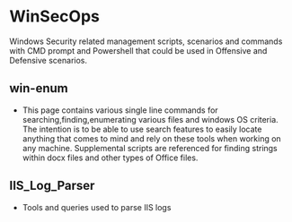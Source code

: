 # WinSecOps
Windows Security related management scripts, scenarios and commands with CMD prompt and Powershell that could be used in Offensive and Defensive scenarios.

## win-enum
* This page contains various single line commands for searching,finding,enumerating various files and windows OS criteria. The intention is to be able to use search features to easily locate anything that comes to mind and rely on these tools when working on any machine. 
  Supplemental scripts are referenced for finding strings within docx files and other types of Office files.
  
## IIS_Log_Parser
* Tools and queries used to parse IIS logs
